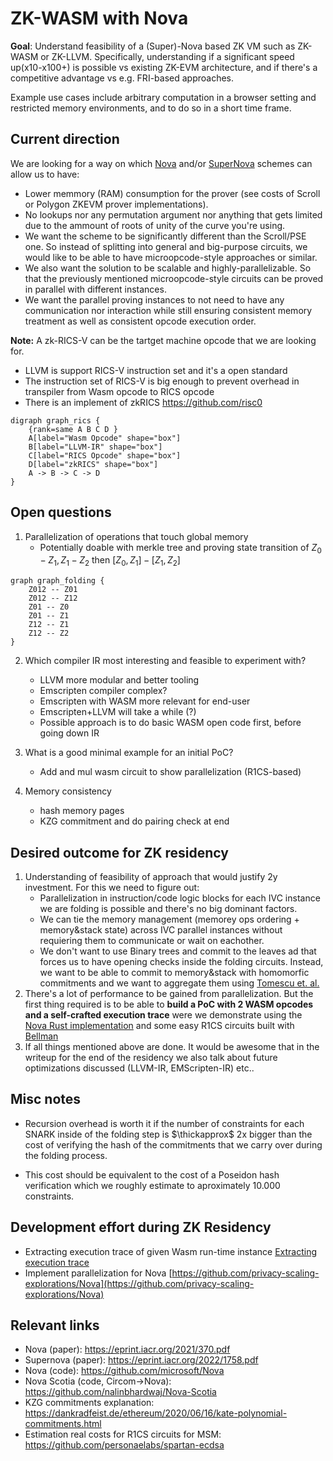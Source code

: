 # ZK-WASM with Nova

**Goal**: Understand feasibility of a (Super)-Nova based ZK VM such as ZK-WASM or ZK-LLVM. Specifically, understanding if a significant speed up(x10-x100+) is possible vs existing ZK-EVM architecture, and if there's a competitive advantage vs e.g. FRI-based approaches.

Example use cases include arbitrary computation in a browser setting and restricted memory environments, and to do so in a short time frame.

## Current direction

We are looking for a way on which [Nova](https://eprint.iacr.org/2021/370) and/or [SuperNova](https://eprint.iacr.org/2022/1758.pdf) schemes can allow us to have:

- Lower memmory (RAM) consumption for the prover (see costs of Scroll or Polygon ZKEVM prover implementations).
- No lookups nor any permutation argument nor anything that gets limited due to the ammount of roots of unity of the curve you're using.
- We want the scheme to be significantly different than the Scroll/PSE one. So instead of splitting into general and big-purpose circuits, we would like to be able to have microopcode-style approaches or similar.
- We also want the solution to be scalable and highly-parallelizable. So that the previously mentioned microopcode-style circuits can be proved in parallel with different instances.
- We want the parallel proving instances to not need to have any communication nor interaction while still ensuring consistent memory treatment as well as consistent opcode execution order.

**Note:** A zk-RICS-V can be the tartget machine opcode that we are looking for.

- LLVM is support RICS-V instruction set and it's a open standard
- The instruction set of RICS-V is big enough to prevent overhead in transpiler from Wasm opcode to RICS opcode
- There is an implement of zkRICS https://github.com/risc0

```graphviz
digraph graph_rics {
    {rank=same A B C D }
    A[label="Wasm Opcode" shape="box"]
    B[label="LLVM-IR" shape="box"]
    C[label="RICS Opcode" shape="box"]
    D[label="zkRICS" shape="box"]
    A -> B -> C -> D
}
```

## Open questions

1. Parallelization of operations that touch global memory
   - Potentially doable with merkle tree and proving state transition of $Z_0-Z_1, Z_1-Z_2 \text{ then } [Z_0,Z_1]-[Z_1,Z_2]$

```graphviz
graph graph_folding {
    Z012 -- Z01
    Z012 -- Z12
	Z01 -- Z0
	Z01 -- Z1
	Z12 -- Z1
	Z12 -- Z2
}
```

2. Which compiler IR most interesting and feasible to experiment with?

   - LLVM more modular and better tooling
   - Emscripten compiler complex?
   - Emscripten with WASM more relevant for end-user
   - Emscripten+LLVM will take a while (?)
   - Possible approach is to do basic WASM open code first, before going down IR

3. What is a good minimal example for an initial PoC?

   - Add and mul wasm circuit to show parallelization (R1CS-based)

4. Memory consistency
   - hash memory pages
   - KZG commitment and do pairing check at end

## Desired outcome for ZK residency

1. Understanding of feasibility of approach that would justify 2y investment. For this we need to figure out:
   - Parallelization in instruction/code logic blocks for each IVC instance we are folding is possible and there's no big dominant factors.
   - We can tie the memory management (memorey ops ordering + memory&stack state) across IVC parallel instances without requiering them to communicate or wait on eachother.
   - We don't want to use Binary trees and commit to the leaves ad that forces us to have opening checks inside the folding circuits. Instead, we want to be able to commit to memory&stack with homomorfic commitments and we want to aggregate them using [Tomescu et. al.](https://eprint.iacr.org/2020/527)
2. There's a lot of performance to be gained from parallelization. But the first thing required is to be able to **build a PoC with 2 WASM opcodes and a self-crafted execution trace** were we demonstrate using the [Nova Rust implementation](https://github.com/microsoft/Nova) and some easy R1CS circuits built with [Bellman](https://github.com/zkcrypto/bellman)
3. If all things mentioned above are done. It would be awesome that in the writeup for the end of the residency we also talk about future optimizations discussed (LLVM-IR, EMScripten-IR) etc..

## Misc notes

- Recursion overhead is worth it if the number of constraints for each SNARK inside of the folding step is $\thickapprox$ 2x bigger than the cost of verifying the hash of the commitments that we carry over during the folding process.

- This cost should be equivalent to the cost of a Poseidon hash verification which we roughly estimate to aproximately 10.000 constraints.

## Development effort during ZK Residency

- Extracting execution trace of given Wasm run-time instance [Extracting execution trace](./extracting-execution-trace/extracting-execution-trace.md)
- Implement parallelization for Nova [https://github.com/privacy-scaling-explorations/Nova](https://github.com/privacy-scaling-explorations/Nova)

## Relevant links

- Nova (paper): https://eprint.iacr.org/2021/370.pdf
- Supernova (paper): https://eprint.iacr.org/2022/1758.pdf
- Nova (code): https://github.com/microsoft/Nova
- Nova Scotia (code, Circom->Nova): https://github.com/nalinbhardwaj/Nova-Scotia
- KZG commitments explanation: https://dankradfeist.de/ethereum/2020/06/16/kate-polynomial-commitments.html
- Estimation real costs for R1CS circuits for MSM: https://github.com/personaelabs/spartan-ecdsa
